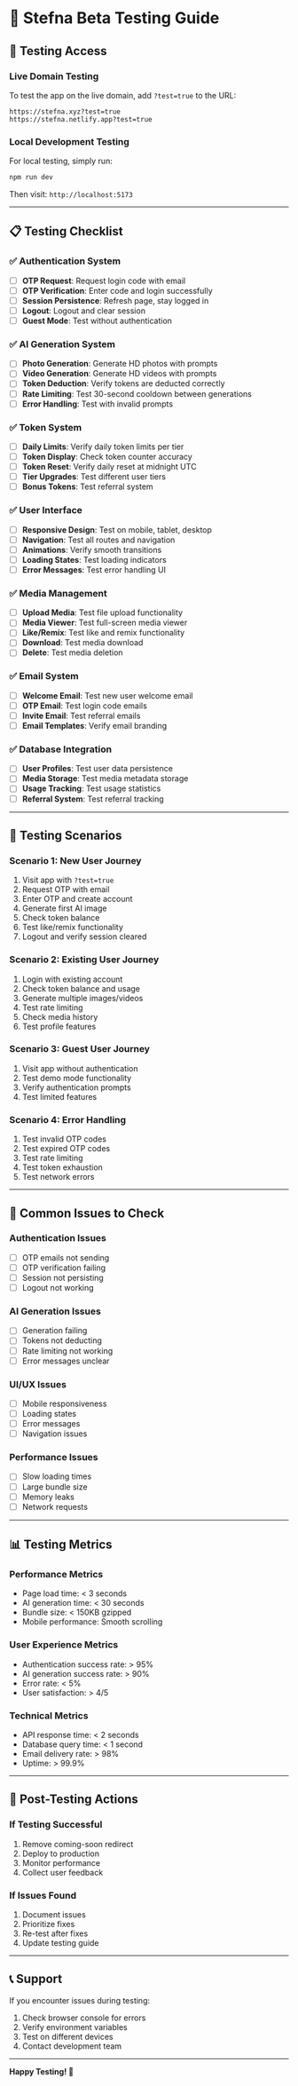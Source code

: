# 🧪 Stefna Beta Testing Guide

## 🎯 **Testing Access**

### **Live Domain Testing**
To test the app on the live domain, add `?test=true` to the URL:

```
https://stefna.xyz?test=true
https://stefna.netlify.app?test=true
```

### **Local Development Testing**
For local testing, simply run:
```bash
npm run dev
```
Then visit: `http://localhost:5173`

---

## 📋 **Testing Checklist**

### ✅ **Authentication System**
- [ ] **OTP Request**: Request login code with email
- [ ] **OTP Verification**: Enter code and login successfully
- [ ] **Session Persistence**: Refresh page, stay logged in
- [ ] **Logout**: Logout and clear session
- [ ] **Guest Mode**: Test without authentication

### ✅ **AI Generation System**
- [ ] **Photo Generation**: Generate HD photos with prompts
- [ ] **Video Generation**: Generate HD videos with prompts
- [ ] **Token Deduction**: Verify tokens are deducted correctly
- [ ] **Rate Limiting**: Test 30-second cooldown between generations
- [ ] **Error Handling**: Test with invalid prompts

### ✅ **Token System**
- [ ] **Daily Limits**: Verify daily token limits per tier
- [ ] **Token Display**: Check token counter accuracy
- [ ] **Token Reset**: Verify daily reset at midnight UTC
- [ ] **Tier Upgrades**: Test different user tiers
- [ ] **Bonus Tokens**: Test referral system

### ✅ **User Interface**
- [ ] **Responsive Design**: Test on mobile, tablet, desktop
- [ ] **Navigation**: Test all routes and navigation
- [ ] **Animations**: Verify smooth transitions
- [ ] **Loading States**: Test loading indicators
- [ ] **Error Messages**: Test error handling UI

### ✅ **Media Management**
- [ ] **Upload Media**: Test file upload functionality
- [ ] **Media Viewer**: Test full-screen media viewer
- [ ] **Like/Remix**: Test like and remix functionality
- [ ] **Download**: Test media download
- [ ] **Delete**: Test media deletion

### ✅ **Email System**
- [ ] **Welcome Email**: Test new user welcome email
- [ ] **OTP Email**: Test login code emails
- [ ] **Invite Email**: Test referral emails
- [ ] **Email Templates**: Verify email branding

### ✅ **Database Integration**
- [ ] **User Profiles**: Test user data persistence
- [ ] **Media Storage**: Test media metadata storage
- [ ] **Usage Tracking**: Test usage statistics
- [ ] **Referral System**: Test referral tracking

---

## 🔧 **Testing Scenarios**

### **Scenario 1: New User Journey**
1. Visit app with `?test=true`
2. Request OTP with email
3. Enter OTP and create account
4. Generate first AI image
5. Check token balance
6. Test like/remix functionality
7. Logout and verify session cleared

### **Scenario 2: Existing User Journey**
1. Login with existing account
2. Check token balance and usage
3. Generate multiple images/videos
4. Test rate limiting
5. Check media history
6. Test profile features

### **Scenario 3: Guest User Journey**
1. Visit app without authentication
2. Test demo mode functionality
3. Verify authentication prompts
4. Test limited features

### **Scenario 4: Error Handling**
1. Test invalid OTP codes
2. Test expired OTP codes
3. Test rate limiting
4. Test token exhaustion
5. Test network errors

---

## 🐛 **Common Issues to Check**

### **Authentication Issues**
- [ ] OTP emails not sending
- [ ] OTP verification failing
- [ ] Session not persisting
- [ ] Logout not working

### **AI Generation Issues**
- [ ] Generation failing
- [ ] Tokens not deducting
- [ ] Rate limiting not working
- [ ] Error messages unclear

### **UI/UX Issues**
- [ ] Mobile responsiveness
- [ ] Loading states
- [ ] Error messages
- [ ] Navigation issues

### **Performance Issues**
- [ ] Slow loading times
- [ ] Large bundle size
- [ ] Memory leaks
- [ ] Network requests

---

## 📊 **Testing Metrics**

### **Performance Metrics**
- Page load time: < 3 seconds
- AI generation time: < 30 seconds
- Bundle size: < 150KB gzipped
- Mobile performance: Smooth scrolling

### **User Experience Metrics**
- Authentication success rate: > 95%
- AI generation success rate: > 90%
- Error rate: < 5%
- User satisfaction: > 4/5

### **Technical Metrics**
- API response time: < 2 seconds
- Database query time: < 1 second
- Email delivery rate: > 98%
- Uptime: > 99.9%

---

## 🚀 **Post-Testing Actions**

### **If Testing Successful**
1. Remove coming-soon redirect
2. Deploy to production
3. Monitor performance
4. Collect user feedback

### **If Issues Found**
1. Document issues
2. Prioritize fixes
3. Re-test after fixes
4. Update testing guide

---

## 📞 **Support**

If you encounter issues during testing:
1. Check browser console for errors
2. Verify environment variables
3. Test on different devices
4. Contact development team

---

**Happy Testing! 🎨**
